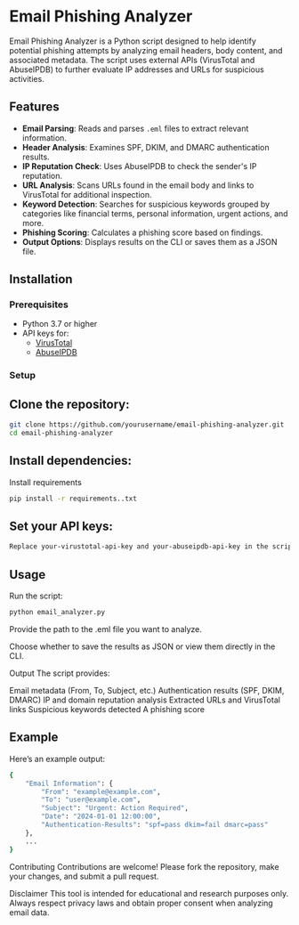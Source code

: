 # Email Phishing Analyzer

Email Phishing Analyzer is a Python script designed to help identify potential phishing attempts by analyzing email headers, body content, and associated metadata. The script uses external APIs (VirusTotal and AbuseIPDB) to further evaluate IP addresses and URLs for suspicious activities.

## Features

- **Email Parsing**: Reads and parses `.eml` files to extract relevant information.
- **Header Analysis**: Examines SPF, DKIM, and DMARC authentication results.
- **IP Reputation Check**: Uses AbuseIPDB to check the sender's IP reputation.
- **URL Analysis**: Scans URLs found in the email body and links to VirusTotal for additional inspection.
- **Keyword Detection**: Searches for suspicious keywords grouped by categories like financial terms, personal information, urgent actions, and more.
- **Phishing Scoring**: Calculates a phishing score based on findings.
- **Output Options**: Displays results on the CLI or saves them as a JSON file.

## Installation

### Prerequisites
- Python 3.7 or higher
- API keys for:
  - [VirusTotal](https://www.virustotal.com/)
  - [AbuseIPDB](https://www.abuseipdb.com/)

### Setup
## Clone the repository:
   ```bash
   git clone https://github.com/yourusername/email-phishing-analyzer.git
   cd email-phishing-analyzer
  ```
## Install dependencies:
   Install requirements
   ```bash
   pip install -r requirements..txt
```
## Set your API keys:
```bash
Replace your-virustotal-api-key and your-abuseipdb-api-key in the script with your respective API keys.
```
## Usage
Run the script:

```bash
python email_analyzer.py
```
Provide the path to the .eml file you want to analyze.

Choose whether to save the results as JSON or view them directly in the CLI.

Output
The script provides:

Email metadata (From, To, Subject, etc.)
Authentication results (SPF, DKIM, DMARC)
IP and domain reputation analysis
Extracted URLs and VirusTotal links
Suspicious keywords detected
A phishing score

## Example
Here’s an example output:
```bash
{
    "Email Information": {
        "From": "example@example.com",
        "To": "user@example.com",
        "Subject": "Urgent: Action Required",
        "Date": "2024-01-01 12:00:00",
        "Authentication-Results": "spf=pass dkim=fail dmarc=pass"
    },
    ...
}
```

Contributing
Contributions are welcome! Please fork the repository, make your changes, and submit a pull request.

Disclaimer
This tool is intended for educational and research purposes only. Always respect privacy laws and obtain proper consent when analyzing email data.
